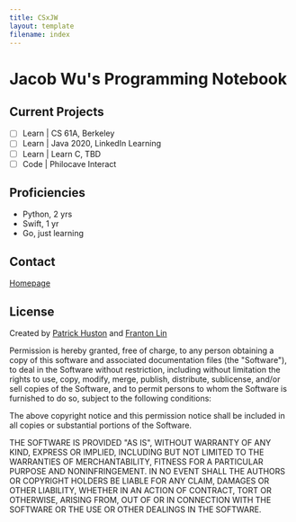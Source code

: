 ```yaml
---
title: CSxJW
layout: template
filename: index
--- 
```


# Jacob Wu's Programming Notebook

## Current Projects
- [ ] Learn \| CS 61A, Berkeley
- [ ] Learn \| Java 2020, LinkedIn Learning
- [ ] Learn \| Learn C, TBD
- [ ] Code \| Philocave Interact

## Proficiencies
* Python, 2 yrs
* Swift, 1 yr
* Go, just learning

## Contact
[Homepage](jacobwu.org)

## License
Created by [Patrick Huston](http://www.patrickhuston.com/) and [Franton Lin](frantonlin.com)

Permission is hereby granted, free of charge, to any person obtaining a copy of this software and associated documentation files (the "Software"), to deal in the Software without restriction, including without limitation the rights to use, copy, modify, merge, publish, distribute, sublicense, and/or sell copies of the Software, and to permit persons to whom the Software is furnished to do so, subject to the following conditions:

The above copyright notice and this permission notice shall be included in all copies or substantial portions of the Software.

THE SOFTWARE IS PROVIDED "AS IS", WITHOUT WARRANTY OF ANY KIND, EXPRESS OR IMPLIED, INCLUDING BUT NOT LIMITED TO THE WARRANTIES OF MERCHANTABILITY, FITNESS FOR A PARTICULAR PURPOSE AND NONINFRINGEMENT. IN NO EVENT SHALL THE AUTHORS OR COPYRIGHT HOLDERS BE LIABLE FOR ANY CLAIM, DAMAGES OR OTHER LIABILITY, WHETHER IN AN ACTION OF CONTRACT, TORT OR OTHERWISE, ARISING FROM, OUT OF OR IN CONNECTION WITH THE SOFTWARE OR THE USE OR OTHER DEALINGS IN THE SOFTWARE.
